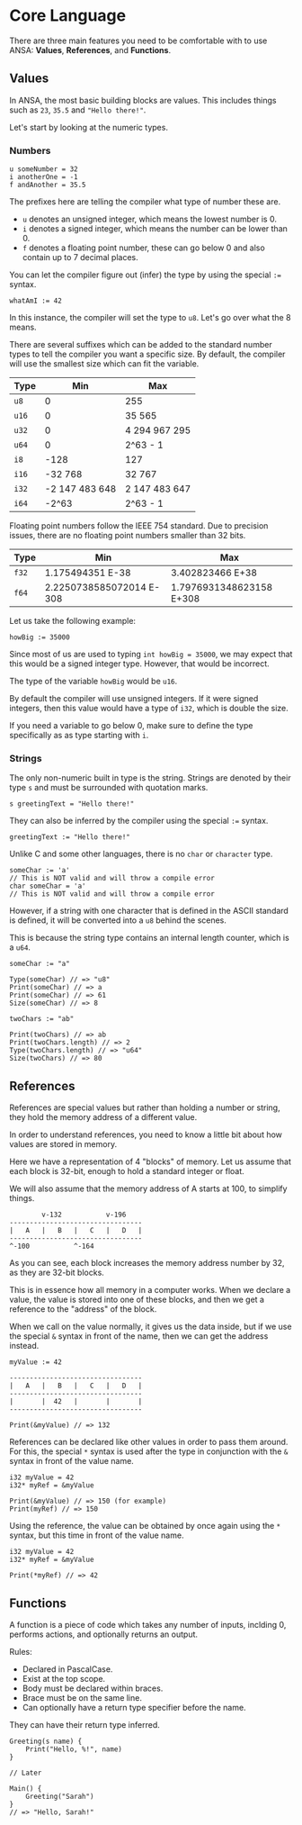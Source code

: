 # Core Language

There are three main features you need to be comfortable with to use ANSA:
**Values**, **References**, and **Functions**.

## Values

In ANSA, the most basic building blocks are values. This includes things such
as `23`, `35.5` and `"Hello there!"`.

Let's start by looking at the numeric types.

### Numbers

```
u someNumber = 32
i anotherOne = -1
f andAnother = 35.5
```

The prefixes here are telling the compiler what type of number these are.

- `u` denotes an unsigned integer, which means the lowest number is 0.
- `i` denotes a signed integer, which means the number can be lower than 0.
- `f` denotes a floating point number, these can go below 0 and also contain
up to 7 decimal places.

You can let the compiler figure out (infer) the type by using the special `:=`
syntax.

```
whatAmI := 42
```

In this instance, the compiler will set the type to `u8`. Let's go over what
the 8 means.

There are several suffixes which can be added to the standard number types to
tell the compiler you want a specific size. By default, the compiler will use
the smallest size which can fit the variable.

| Type | Min | Max |
| ---- | --- | --- |
| `u8`   | 0   | 255 |
| `u16`  | 0   | 35 565 |
| `u32`  | 0   | 4 294 967 295 |
| `u64`  | 0   | 2^63 - 1 |
| `i8`   | -128 | 127 |
| `i16`  | -32 768 | 32 767 |
| `i32`  | -2 147 483 648 | 2 147 483 647 |
| `i64`  | -2^63 | 2^63 - 1 |


Floating point numbers follow the IEEE 754 standard. Due to precision issues,
there are no floating point numbers smaller than 32 bits.

| Type | Min | Max |
| ---- | --- | --- |
| `f32`  | 1.175494351 E-38 | 3.402823466 E+38 |
| `f64`  | 2.2250738585072014 E-308 | 1.7976931348623158 E+308 |

Let us take the following example:

```
howBig := 35000
```

Since most of us are used to typing `int howBig = 35000`, we may expect that
this would be a signed integer type. However, that would be incorrect.

The type of the variable `howBig` would be `u16`.

By default the compiler will use unsigned integers. If it were signed integers,
then this value would have a type of `i32`, which is double the size.

If you need a variable to go below 0, make sure to define the type specifically
as as type starting with `i`.

### Strings

The only non-numeric built in type is the string. Strings are denoted by their
type `s` and must be surrounded with quotation marks.

```
s greetingText = "Hello there!"
```

They can also be inferred by the compiler using the special `:=` syntax.

```
greetingText := "Hello there!"
```

Unlike C and some other languages, there is no `char` or `character` type.

```
someChar := 'a'
// This is NOT valid and will throw a compile error
char someChar = 'a'
// This is NOT valid and will throw a compile error
```

However, if a string with one character that is defined in the ASCII standard
is defined, it will be converted into a `u8` behind the scenes.

This is because the string type contains an internal length counter, which is
a `u64`.
```
someChar := "a"

Type(someChar) // => "u8"
Print(someChar) // => a
Print(someChar) // => 61
Size(someChar) // => 8

twoChars := "ab"

Print(twoChars) // => ab
Print(twoChars.length) // => 2
Type(twoChars.length) // => "u64"
Size(twoChars) // => 80
```

## References

References are special values but rather than holding a number or string, they
hold the memory address of a different value.

In order to understand references, you need to know a little bit about how
values are stored in memory.

Here we have a representation of 4 "blocks" of memory. Let us assume that each
block is 32-bit, enough to hold a standard integer or float.

We will also assume that the memory address of A starts at 100, to simplify
things.

```
        v-132           v-196
---------------------------------
|   A   |   B   |   C   |   D   |
---------------------------------
^-100           ^-164
```

As you can see, each block increases the memory address number by 32, as they
are 32-bit blocks.

This is in essence how all memory in a computer works. When we declare a value,
the value is stored into one of these blocks, and then we get a reference to
the "address" of the block.

When we call on the value normally, it gives us the data inside, but if we use
the special `&` syntax in front of the name, then we can get the address
instead.

```
myValue := 42

---------------------------------
|   A   |   B   |   C   |   D   |
---------------------------------
|       |  42   |       |       |
---------------------------------

Print(&myValue) // => 132
```

References can be declared like other values in order to pass them around. For
this, the special `*` syntax is used after the type in conjunction with the
`&` syntax in front of the value name.

```
i32 myValue = 42
i32* myRef = &myValue

Print(&myValue) // => 150 (for example)
Print(myRef) // => 150

```

Using the reference, the value can be obtained by once again using the `*`
syntax, but this time in front of the value name.

```
i32 myValue = 42
i32* myRef = &myValue

Print(*myRef) // => 42
```

## Functions

A function is a piece of code which takes any number of inputs, inclding 0,
performs actions, and optionally returns an output.

Rules:
- Declared in PascalCase.
- Exist at the top scope.
- Body must be declared within braces.
- Brace must be on the same line.
- Can optionally have a return type specifier before the name.

They can have their return type inferred.

```
Greeting(s name) {
	Print("Hello, %!", name)
}

// Later

Main() {
	Greeting("Sarah")
}
// => "Hello, Sarah!"
```
